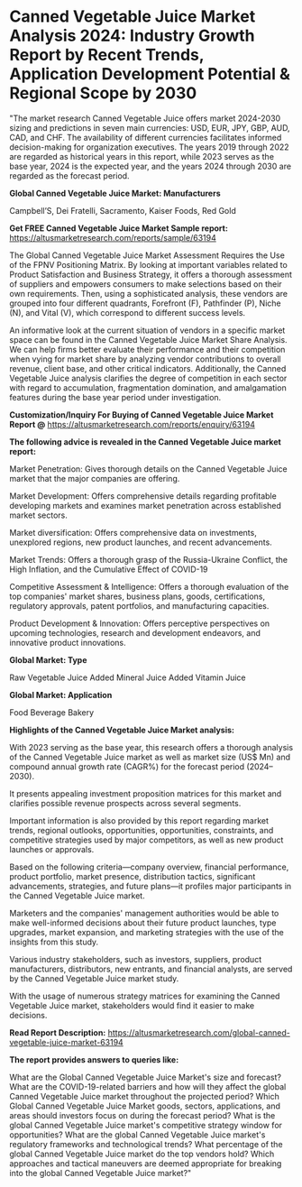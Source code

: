 <h1>Canned Vegetable Juice Market Analysis 2024: Industry Growth Report by Recent Trends, Application Development Potential & Regional Scope by 2030 </h1>

"The market research Canned Vegetable Juice offers market 2024-2030 sizing and predictions in seven main currencies: USD, EUR, JPY, GBP, AUD, CAD, and CHF. The availability of different currencies facilitates informed decision-making for organization executives. The years 2019 through 2022 are regarded as historical years in this report, while 2023 serves as the base year, 2024 is the expected year, and the years 2024 through 2030 are regarded as the forecast period.

<b>Global Canned Vegetable Juice Market: Manufacturers</b>

Campbell’S, Dei Fratelli, Sacramento, Kaiser Foods, Red Gold

<b>Get FREE Canned Vegetable Juice Market Sample report:</b> <a href="https://altusmarketresearch.com/reports/sample/63194">https://altusmarketresearch.com/reports/sample/63194</a>

The Global Canned Vegetable Juice Market Assessment Requires the Use of the FPNV Positioning Matrix. By looking at important variables related to Product Satisfaction and Business Strategy, it offers a thorough assessment of suppliers and empowers consumers to make selections based on their own requirements. Then, using a sophisticated analysis, these vendors are grouped into four different quadrants, Forefront (F), Pathfinder (P), Niche (N), and Vital (V), which correspond to different success levels.

An informative look at the current situation of vendors in a specific market space can be found in the Canned Vegetable Juice Market Share Analysis. We can help firms better evaluate their performance and their competition when vying for market share by analyzing vendor contributions to overall revenue, client base, and other critical indicators. Additionally, the Canned Vegetable Juice analysis clarifies the degree of competition in each sector with regard to accumulation, fragmentation domination, and amalgamation features during the base year period under investigation.

<b>Customization/Inquiry For Buying of Canned Vegetable Juice Market Report @</b> <a href="https://altusmarketresearch.com/reports/enquiry/63194">https://altusmarketresearch.com/reports/enquiry/63194</a>

<b>The following advice is revealed in the Canned Vegetable Juice market report:</b>

Market Penetration: Gives thorough details on the Canned Vegetable Juice market that the major companies are offering.

Market Development: Offers comprehensive details regarding profitable developing markets and examines market penetration across established market sectors.

Market diversification: Offers comprehensive data on investments, unexplored regions, new product launches, and recent advancements.

Market Trends: Offers a thorough grasp of the Russia-Ukraine Conflict, the High Inflation, and the Cumulative Effect of COVID-19

Competitive Assessment & Intelligence: Offers a thorough evaluation of the top companies' market shares, business plans, goods, certifications, regulatory approvals, patent portfolios, and manufacturing capacities.

Product Development & Innovation: Offers perceptive perspectives on upcoming technologies, research and development endeavors, and innovative product innovations.

<b>Global Market: Type</b>

Raw Vegetable Juice
Added Mineral Juice
Added Vitamin Juice

<b>Global Market: Application</b>

Food
Beverage
Bakery


<b>Highlights of the Canned Vegetable Juice Market analysis:</b>

With 2023 serving as the base year, this research offers a thorough analysis of the Canned Vegetable Juice market as well as market size (US$ Mn) and compound annual growth rate (CAGR%) for the forecast period (2024–2030).

It presents appealing investment proposition matrices for this market and clarifies possible revenue prospects across several segments.

Important information is also provided by this report regarding market trends, regional outlooks, opportunities, opportunities, constraints, and competitive strategies used by major competitors, as well as new product launches or approvals.

Based on the following criteria—company overview, financial performance, product portfolio, market presence, distribution tactics, significant advancements, strategies, and future plans—it profiles major participants in the Canned Vegetable Juice market.

Marketers and the companies' management authorities would be able to make well-informed decisions about their future product launches, type upgrades, market expansion, and marketing strategies with the use of the insights from this study.

Various industry stakeholders, such as investors, suppliers, product manufacturers, distributors, new entrants, and financial analysts, are served by the Canned Vegetable Juice market study.

With the usage of numerous strategy matrices for examining the Canned Vegetable Juice market, stakeholders would find it easier to make decisions.

<b>Read Report Description:</b> <a href="https://altusmarketresearch.com/global-canned-vegetable-juice-market-63194">https://altusmarketresearch.com/global-canned-vegetable-juice-market-63194</a>

<b>The report provides answers to queries like:</b>

What are the Global Canned Vegetable Juice Market's size and forecast?
What are the COVID-19-related barriers and how will they affect the global Canned Vegetable Juice market throughout the projected period?
Which Global Canned Vegetable Juice Market goods, sectors, applications, and areas should investors focus on during the forecast period?
What is the global Canned Vegetable Juice market's competitive strategy window for opportunities?
What are the global Canned Vegetable Juice market's regulatory frameworks and technological trends?
What percentage of the global Canned Vegetable Juice market do the top vendors hold?
Which approaches and tactical maneuvers are deemed appropriate for breaking into the global Canned Vegetable Juice market?"
